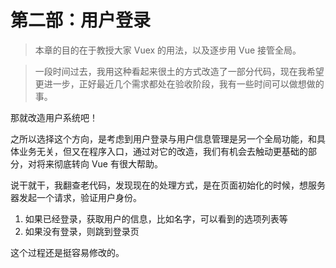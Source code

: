 第二部：用户登录
========

> 本章的目的在于教授大家 Vuex 的用法，以及逐步用 Vue 接管全局。

> 一段时间过去，我用这种看起来很土的方式改造了一部分代码，现在我希望更进一步，正好最近几个需求都处在验收阶段，我有一些时间可以做想做的事。

那就改造用户系统吧！

之所以选择这个方向，是考虑到用户登录与用户信息管理是另一个全局功能，和具体业务无关，但又在程序入口，通过对它的改造，我们有机会去触动更基础的部分，对将来彻底转向 Vue 有很大帮助。

说干就干，我翻查老代码，发现现在的处理方式，是在页面初始化的时候，想服务器发起一个请求，验证用户身份。

1. 如果已经登录，获取用户的信息，比如名字，可以看到的选项列表等
2. 如果没有登录，则跳到登录页

这个过程还是挺容易修改的。
